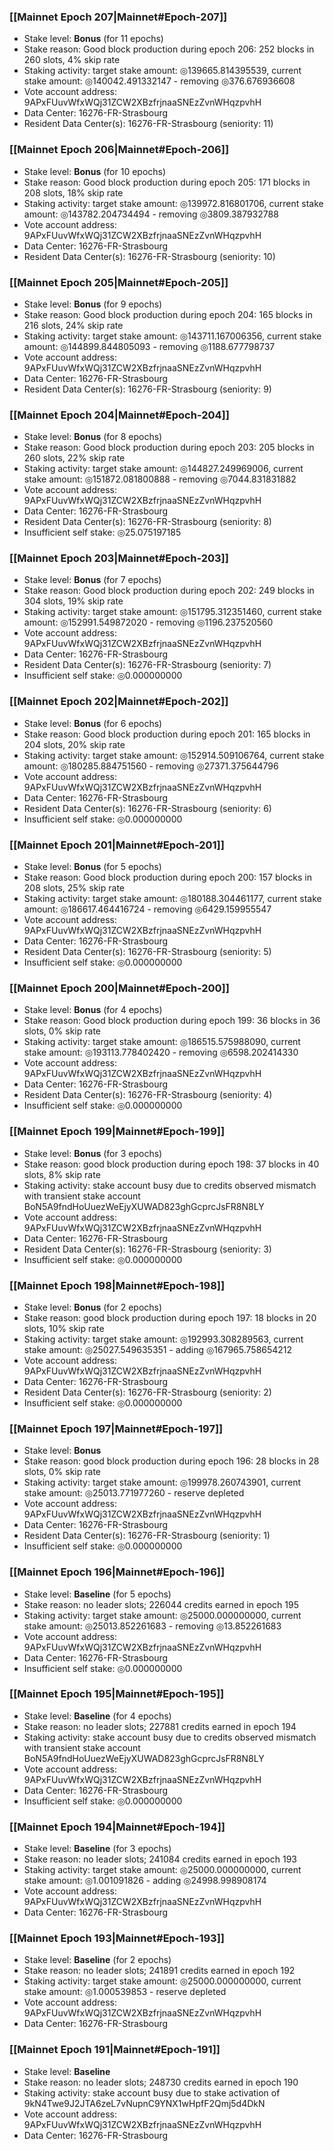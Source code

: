### [[Mainnet Epoch 207|Mainnet#Epoch-207]]
* Stake level: **Bonus** (for 11 epochs)
* Stake reason: Good block production during epoch 206: 252 blocks in 260 slots, 4% skip rate
* Staking activity: target stake amount: ◎139665.814395539, current stake amount: ◎140042.491332147 - removing ◎376.676936608
* Vote account address: 9APxFUuvWfxWQj31ZCW2XBzfrjnaaSNEzZvnWHqzpvhH
* Data Center: 16276-FR-Strasbourg
* Resident Data Center(s): 16276-FR-Strasbourg (seniority: 11)
### [[Mainnet Epoch 206|Mainnet#Epoch-206]]
* Stake level: **Bonus** (for 10 epochs)
* Stake reason: Good block production during epoch 205: 171 blocks in 208 slots, 18% skip rate
* Staking activity: target stake amount: ◎139972.816801706, current stake amount: ◎143782.204734494 - removing ◎3809.387932788
* Vote account address: 9APxFUuvWfxWQj31ZCW2XBzfrjnaaSNEzZvnWHqzpvhH
* Data Center: 16276-FR-Strasbourg
* Resident Data Center(s): 16276-FR-Strasbourg (seniority: 10)
### [[Mainnet Epoch 205|Mainnet#Epoch-205]]
* Stake level: **Bonus** (for 9 epochs)
* Stake reason: Good block production during epoch 204: 165 blocks in 216 slots, 24% skip rate
* Staking activity: target stake amount: ◎143711.167006356, current stake amount: ◎144899.844805093 - removing ◎1188.677798737
* Vote account address: 9APxFUuvWfxWQj31ZCW2XBzfrjnaaSNEzZvnWHqzpvhH
* Data Center: 16276-FR-Strasbourg
* Resident Data Center(s): 16276-FR-Strasbourg (seniority: 9)
### [[Mainnet Epoch 204|Mainnet#Epoch-204]]
* Stake level: **Bonus** (for 8 epochs)
* Stake reason: Good block production during epoch 203: 205 blocks in 260 slots, 22% skip rate
* Staking activity: target stake amount: ◎144827.249969006, current stake amount: ◎151872.081800888 - removing ◎7044.831831882
* Vote account address: 9APxFUuvWfxWQj31ZCW2XBzfrjnaaSNEzZvnWHqzpvhH
* Data Center: 16276-FR-Strasbourg
* Resident Data Center(s): 16276-FR-Strasbourg (seniority: 8)
* Insufficient self stake: ◎25.075197185
### [[Mainnet Epoch 203|Mainnet#Epoch-203]]
* Stake level: **Bonus** (for 7 epochs)
* Stake reason: Good block production during epoch 202: 249 blocks in 304 slots, 19% skip rate
* Staking activity: target stake amount: ◎151795.312351460, current stake amount: ◎152991.549872020 - removing ◎1196.237520560
* Vote account address: 9APxFUuvWfxWQj31ZCW2XBzfrjnaaSNEzZvnWHqzpvhH
* Data Center: 16276-FR-Strasbourg
* Resident Data Center(s): 16276-FR-Strasbourg (seniority: 7)
* Insufficient self stake: ◎0.000000000
### [[Mainnet Epoch 202|Mainnet#Epoch-202]]
* Stake level: **Bonus** (for 6 epochs)
* Stake reason: Good block production during epoch 201: 165 blocks in 204 slots, 20% skip rate
* Staking activity: target stake amount: ◎152914.509106764, current stake amount: ◎180285.884751560 - removing ◎27371.375644796
* Vote account address: 9APxFUuvWfxWQj31ZCW2XBzfrjnaaSNEzZvnWHqzpvhH
* Data Center: 16276-FR-Strasbourg
* Resident Data Center(s): 16276-FR-Strasbourg (seniority: 6)
* Insufficient self stake: ◎0.000000000
### [[Mainnet Epoch 201|Mainnet#Epoch-201]]
* Stake level: **Bonus** (for 5 epochs)
* Stake reason: Good block production during epoch 200: 157 blocks in 208 slots, 25% skip rate
* Staking activity: target stake amount: ◎180188.304461177, current stake amount: ◎186617.464416724 - removing ◎6429.159955547
* Vote account address: 9APxFUuvWfxWQj31ZCW2XBzfrjnaaSNEzZvnWHqzpvhH
* Data Center: 16276-FR-Strasbourg
* Resident Data Center(s): 16276-FR-Strasbourg (seniority: 5)
* Insufficient self stake: ◎0.000000000
### [[Mainnet Epoch 200|Mainnet#Epoch-200]]
* Stake level: **Bonus** (for 4 epochs)
* Stake reason: Good block production during epoch 199: 36 blocks in 36 slots, 0% skip rate
* Staking activity: target stake amount: ◎186515.575988090, current stake amount: ◎193113.778402420 - removing ◎6598.202414330
* Vote account address: 9APxFUuvWfxWQj31ZCW2XBzfrjnaaSNEzZvnWHqzpvhH
* Data Center: 16276-FR-Strasbourg
* Resident Data Center(s): 16276-FR-Strasbourg (seniority: 4)
* Insufficient self stake: ◎0.000000000
### [[Mainnet Epoch 199|Mainnet#Epoch-199]]
* Stake level: **Bonus** (for 3 epochs)
* Stake reason: good block production during epoch 198: 37 blocks in 40 slots, 8% skip rate
* Staking activity: stake account busy due to credits observed mismatch with transient stake account BoN5A9fndHoUuezWeEjyXUWAD823ghGcprcJsFR8N8LY
* Vote account address: 9APxFUuvWfxWQj31ZCW2XBzfrjnaaSNEzZvnWHqzpvhH
* Data Center: 16276-FR-Strasbourg
* Resident Data Center(s): 16276-FR-Strasbourg (seniority: 3)
* Insufficient self stake: ◎0.000000000
### [[Mainnet Epoch 198|Mainnet#Epoch-198]]
* Stake level: **Bonus** (for 2 epochs)
* Stake reason: good block production during epoch 197: 18 blocks in 20 slots, 10% skip rate
* Staking activity: target stake amount: ◎192993.308289563, current stake amount: ◎25027.549635351 - adding ◎167965.758654212
* Vote account address: 9APxFUuvWfxWQj31ZCW2XBzfrjnaaSNEzZvnWHqzpvhH
* Data Center: 16276-FR-Strasbourg
* Resident Data Center(s): 16276-FR-Strasbourg (seniority: 2)
* Insufficient self stake: ◎0.000000000
### [[Mainnet Epoch 197|Mainnet#Epoch-197]]
* Stake level: **Bonus**
* Stake reason: good block production during epoch 196: 28 blocks in 28 slots, 0% skip rate
* Staking activity: target stake amount: ◎199978.260743901, current stake amount: ◎25013.771977260 - reserve depleted
* Vote account address: 9APxFUuvWfxWQj31ZCW2XBzfrjnaaSNEzZvnWHqzpvhH
* Data Center: 16276-FR-Strasbourg
* Resident Data Center(s): 16276-FR-Strasbourg (seniority: 1)
* Insufficient self stake: ◎0.000000000
### [[Mainnet Epoch 196|Mainnet#Epoch-196]]
* Stake level: **Baseline** (for 5 epochs)
* Stake reason: no leader slots; 226044 credits earned in epoch 195
* Staking activity: target stake amount: ◎25000.000000000, current stake amount: ◎25013.852261683 - removing ◎13.852261683
* Vote account address: 9APxFUuvWfxWQj31ZCW2XBzfrjnaaSNEzZvnWHqzpvhH
* Data Center: 16276-FR-Strasbourg
* Insufficient self stake: ◎0.000000000
### [[Mainnet Epoch 195|Mainnet#Epoch-195]]
* Stake level: **Baseline** (for 4 epochs)
* Stake reason: no leader slots; 227881 credits earned in epoch 194
* Staking activity: stake account busy due to credits observed mismatch with transient stake account BoN5A9fndHoUuezWeEjyXUWAD823ghGcprcJsFR8N8LY
* Vote account address: 9APxFUuvWfxWQj31ZCW2XBzfrjnaaSNEzZvnWHqzpvhH
* Data Center: 16276-FR-Strasbourg
* Insufficient self stake: ◎0.000000000
### [[Mainnet Epoch 194|Mainnet#Epoch-194]]
* Stake level: **Baseline** (for 3 epochs)
* Stake reason: no leader slots; 241084 credits earned in epoch 193
* Staking activity: target stake amount: ◎25000.000000000, current stake amount: ◎1.001091826 - adding ◎24998.998908174
* Vote account address: 9APxFUuvWfxWQj31ZCW2XBzfrjnaaSNEzZvnWHqzpvhH
* Data Center: 16276-FR-Strasbourg
### [[Mainnet Epoch 193|Mainnet#Epoch-193]]
* Stake level: **Baseline** (for 2 epochs)
* Stake reason: no leader slots; 241891 credits earned in epoch 192
* Staking activity: target stake amount: ◎25000.000000000, current stake amount: ◎1.000539853 - reserve depleted
* Vote account address: 9APxFUuvWfxWQj31ZCW2XBzfrjnaaSNEzZvnWHqzpvhH
* Data Center: 16276-FR-Strasbourg
### [[Mainnet Epoch 191|Mainnet#Epoch-191]]
* Stake level: **Baseline**
* Stake reason: no leader slots; 248730 credits earned in epoch 190
* Staking activity: stake account busy due to stake activation of 9kN4Twe9J2JTA6zeL7vNupnC9YNX1wHpfF2Qmj5d4DkN
* Vote account address: 9APxFUuvWfxWQj31ZCW2XBzfrjnaaSNEzZvnWHqzpvhH
* Data Center: 16276-FR-Strasbourg